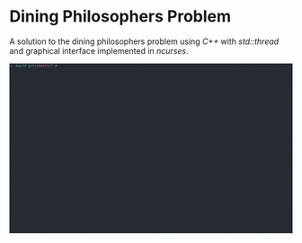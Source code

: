 # Dining Philosophers Problem

A solution to the dining philosophers problem using *C++* with *std::thread* and graphical interface implemented in *ncurses*.

![Simulation](images/simulation.gif)

